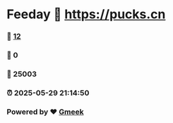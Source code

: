# Feeday :link: https://pucks.cn 
### :page_facing_up: [12](https://pucks.cn/tag.html) 
### :speech_balloon: 0 
### :hibiscus: 25003 
### :alarm_clock: 2025-05-29 21:14:50 
### Powered by :heart: [Gmeek](https://github.com/Meekdai/Gmeek)
